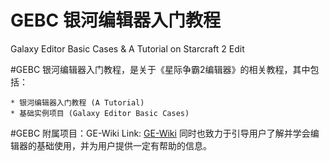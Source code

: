  # GEBC 银河编辑器入门教程
Galaxy Editor Basic Cases & A Tutorial on Starcraft 2 Edit 

\#GEBC 银河编辑器入门教程，是关于《星际争霸2编辑器》的相关教程，其中包括：

	* 银河编辑器入门教程 (A Tutorial)
	* 基础实例项目 (Galaxy Editor Basic Cases)

\#GEBC 附属项目：GE-Wiki	Link: [GE-Wiki](https://ge-wiki.aiurcovenant.net "GE-Wiki")
同时也致力于引导用户了解并学会编辑器的基础使用，并为用户提供一定有帮助的信息。

